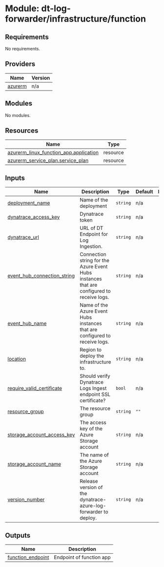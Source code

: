 # Module: dt-log-forwarder/infrastructure/function

## Requirements

No requirements.

## Providers

| Name | Version |
|------|---------|
| <a name="provider_azurerm"></a> [azurerm](#provider\_azurerm) | n/a |

## Modules

No modules.

## Resources

| Name | Type |
|------|------|
| [azurerm_linux_function_app.application](https://registry.terraform.io/providers/hashicorp/azurerm/latest/docs/resources/linux_function_app) | resource |
| [azurerm_service_plan.service_plan](https://registry.terraform.io/providers/hashicorp/azurerm/latest/docs/resources/service_plan) | resource |

## Inputs

| Name | Description | Type | Default | Required |
|------|-------------|------|---------|:--------:|
| <a name="input_deployment_name"></a> [deployment\_name](#input\_deployment\_name) | Name of the deployment | `string` | n/a | yes |
| <a name="input_dynatrace_access_key"></a> [dynatrace\_access\_key](#input\_dynatrace\_access\_key) | Dynatrace token | `string` | n/a | yes |
| <a name="input_dynatrace_url"></a> [dynatrace\_url](#input\_dynatrace\_url) | URL of DT Endpoint for Log Ingestion. | `string` | n/a | yes |
| <a name="input_event_hub_connection_string"></a> [event\_hub\_connection\_string](#input\_event\_hub\_connection\_string) | Connection string for the Azure Event Hubs instances that are configured to receive logs. | `string` | n/a | yes |
| <a name="input_event_hub_name"></a> [event\_hub\_name](#input\_event\_hub\_name) | Name of the Azure Event Hubs instances that are configured to receive logs. | `string` | n/a | yes |
| <a name="input_location"></a> [location](#input\_location) | Region to deploy the infrastructure to. | `string` | n/a | yes |
| <a name="input_require_valid_certificate"></a> [require\_valid\_certificate](#input\_require\_valid\_certificate) | Should verify Dynatrace Logs Ingest endpoint SSL certificate? | `bool` | n/a | yes |
| <a name="input_resource_group"></a> [resource\_group](#input\_resource\_group) | The resource group | `string` | `""` | no |
| <a name="input_storage_account_access_key"></a> [storage\_account\_access\_key](#input\_storage\_account\_access\_key) | The access key of the Azure Storage account | `string` | n/a | yes |
| <a name="input_storage_account_name"></a> [storage\_account\_name](#input\_storage\_account\_name) | The name of the Azure Storage account | `string` | n/a | yes |
| <a name="input_version_number"></a> [version\_number](#input\_version\_number) | Release version of the dynatrace-azure-log-forwarder to deploy. | `string` | n/a | yes |

## Outputs

| Name | Description |
|------|-------------|
| <a name="output_function_endpoint"></a> [function\_endpoint](#output\_function\_endpoint) | Endpoint of function app |
